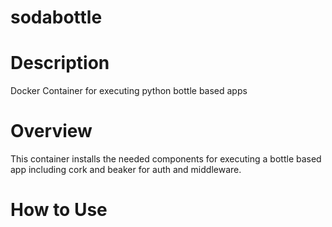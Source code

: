 # sodabottle

# Description
Docker Container for executing python bottle based apps

# Overview
This container installs the needed components for executing a bottle based app including cork and beaker for auth and middleware.

# How to Use

